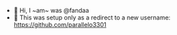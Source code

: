 - 👋 Hi, I ~am~ was @fandaa
- 👀 This was setup only as a redirect to a new username: https://github.com/parallelo3301

<!---
fandaa/fandaa is a ✨ special ✨ repository because its `README.md` (this file) appears on your GitHub profile.
You can click the Preview link to take a look at your changes.
--->
